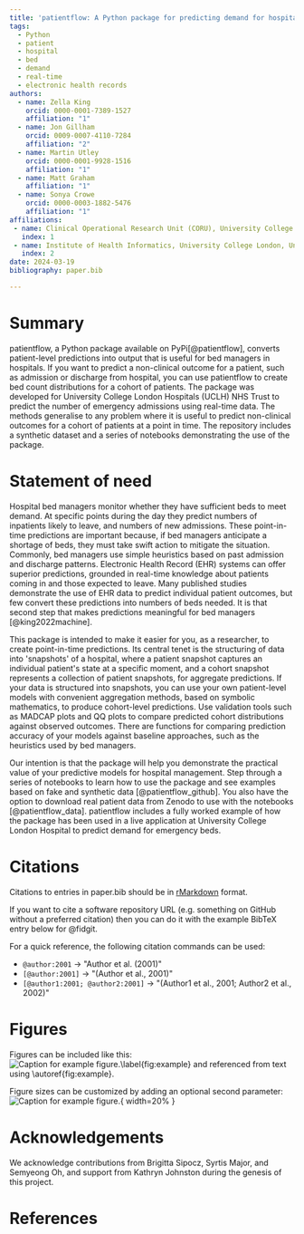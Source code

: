 ```yaml
---
title: 'patientflow: A Python package for predicting demand for hospital beds using real-time data'
tags:
  - Python
  - patient
  - hospital
  - bed
  - demand
  - real-time
  - electronic health records
authors:
  - name: Zella King
    orcid: 0000-0001-7389-1527
    affiliation: "1"
  - name: Jon Gillham
    orcid: 0009-0007-4110-7284
    affiliation: "2"
  - name: Martin Utley
    orcid: 0000-0001-9928-1516
    affiliation: "1"
  - name: Matt Graham
    affiliation: "1"
  - name: Sonya Crowe
    orcid: 0000-0003-1882-5476
    affiliation: "1"
affiliations:
 - name: Clinical Operational Research Unit (CORU), University College London, United Kingdom
   index: 1
 - name: Institute of Health Informatics, University College London, United Kingdom
   index: 2
date: 2024-03-19
bibliography: paper.bib

---
```


# Summary

patientflow, a Python package available on PyPi[@patientflow], converts patient-level predictions into output that is useful for bed managers in hospitals. If you want to predict a non-clinical outcome for a patient, such as admission or discharge from hospital, you can use patientflow to create bed count distributions for a cohort of patients. The package was developed for University College London Hospitals (UCLH) NHS Trust to predict the number of emergency admissions using real-time data. The methods generalise to any problem where it is useful to predict non-clinical outcomes for a cohort of patients at a point in time. The repository includes a synthetic dataset and a series of notebooks demonstrating the use of the package.	

# Statement of need

Hospital bed managers monitor whether they have sufficient beds to meet demand. At specific points during the day they predict numbers of inpatients likely to leave, and numbers of new admissions. These point-in-time predictions are important because, if bed managers anticipate a shortage of beds, they must take swift action to mitigate the situation. Commonly, bed managers use simple heuristics based on past admission and discharge patterns. Electronic Health Record (EHR) systems can offer superior predictions, grounded in real-time knowledge about patients coming in and those expected to leave. Many published studies demonstrate the use of EHR data to predict individual patient outcomes, but few convert these predictions into numbers of beds needed. It is that second step that makes predictions meaningful for bed managers [@king2022machine].

This package is intended to make it easier for you, as a researcher, to create point-in-time predictions. Its central tenet is the structuring of data into 'snapshots' of a hospital, where a patient snapshot captures an individual patient's state at a specific moment, and a cohort snapshot represents a collection of patient snapshots, for aggregate predictions. If your data is structured into snapshots, you can use your own patient-level models with convenient aggregation methods, based on symbolic mathematics, to produce cohort-level predictions. Use validation tools such as MADCAP plots and QQ plots to compare predicted cohort distributions against observed outcomes. There are functions for comparing prediction accuracy of your models against baseline approaches, such as the heuristics used by bed managers.

Our intention is that the package will help you demonstrate the practical value of your predictive models for hospital management. Step through a series of notebooks to learn how to use the package and see examples based on fake and synthetic data [@patientflow_github]. You also have the option to download real patient data from Zenodo to use with the notebooks [@patientflow_data]. patientflow includes a fully worked example of how the package has been used in a live application at University College London Hospital to predict demand for emergency beds. 

# Citations

Citations to entries in paper.bib should be in
[rMarkdown](http://rmarkdown.rstudio.com/authoring_bibliographies_and_citations.html)
format.

If you want to cite a software repository URL (e.g. something on GitHub without a preferred
citation) then you can do it with the example BibTeX entry below for @fidgit.

For a quick reference, the following citation commands can be used:
- `@author:2001`  ->  "Author et al. (2001)"
- `[@author:2001]` -> "(Author et al., 2001)"
- `[@author1:2001; @author2:2001]` -> "(Author1 et al., 2001; Author2 et al., 2002)"

# Figures

Figures can be included like this:
![Caption for example figure.\label{fig:example}](figure.png)
and referenced from text using \autoref{fig:example}.

Figure sizes can be customized by adding an optional second parameter:
![Caption for example figure.](figure.png){ width=20% }

# Acknowledgements

We acknowledge contributions from Brigitta Sipocz, Syrtis Major, and Semyeong
Oh, and support from Kathryn Johnston during the genesis of this project.

# References